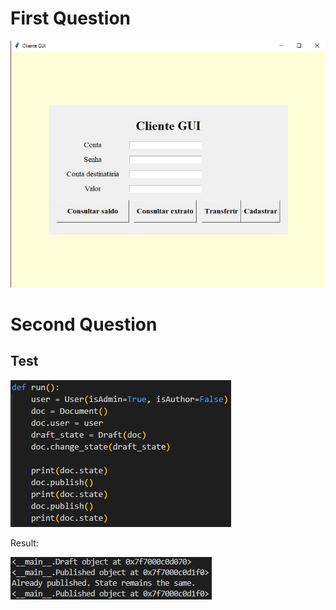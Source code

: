 # First Question

<img src="q1.jpg" alt="q1">

# Second Question

## Test

<img src="q2t1.jpg" alt="test2-1">


Result:


<img src="q2t2.jpg" alt="test2-2">